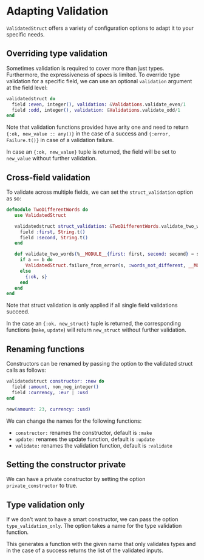 # Adapting Validation

`ValidatedStruct` offers a variety of configuration options to adapt it to your specific needs.

## Overriding type validation

Sometimes validation is required to cover more than just types. Furthermore, the
expressiveness of specs is limited.
To override type validation for a specific field, we can use an optional
`validation` argument at the field level:

```elixir
validatedstruct do
  field :even, integer(), validation: &Validations.validate_even/1
  field :odd, integer(), validation: &Validations.validate_odd/1
end
```

Note that validation functions provided have arity one and need to return
`{:ok, new_value :: any()}` in the case of a success and `{:error, Failure.t()}` in case of
a validation failure.

In case an `{:ok, new_value}` tuple is returned, the field will be set to
`new_value` without further validation.

## Cross-field validation

To validate across multiple fields, we can set the `struct_validation` option as so:

```elixir
defmodule TwoDifferentWords do
   use ValidatedStruct

   validatedstruct struct_validation: &TwoDifferentWords.validate_two_words/1 do
     field :first, String.t()
     field :second, String.t()
   end

   def validate_two_words(%__MODULE__{first: first, second: second} = s) do
     if a == b do
       ValidatedStruct.failure_from_error(s, :words_not_different, __MODULE__)
     else
       {:ok, s}
     end
   end
end
```

Note that struct validation is only applied if all single field validations succeed.

In the case an `{:ok, new_struct}` tuple is returned, the corresponding functions (`make`,
`update`) will return `new_struct` without further validation.


## Renaming functions

Constructors can be renamed by passing the option to the validated struct calls
as follows:

```elixir
validatedstruct constructor: :new do
  field :amount, non_neg_integer()
  field :currency, :eur | :usd
end

new(amount: 23, currency: :usd)
```

We can change the names for the following functions:

- `constructor:` renames the constructor, default is `:make`
- `update:` renames the update function, default is `:update`
- `validate:` renames the validation function, default is `:validate`

## Setting the constructor private

We can have a private constructor by setting the option `private_constructor` to true.


## Type validation only

If we don't want to have a smart constructor, we can pass the option
`type_validation_only`. The option takes a name for the type validation
function.

This generates a function with the given name that only validates types
and in the case of a success returns the list of the validated inputs.

